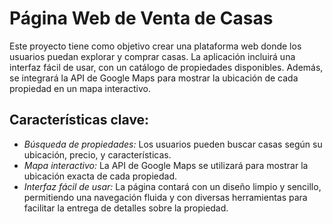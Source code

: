 # Página Web de Venta de Casas

Este proyecto tiene como objetivo crear una plataforma web donde los usuarios puedan explorar y comprar casas. La aplicación incluirá una interfaz fácil de usar, con un catálogo de propiedades disponibles. Además, se integrará la API de Google Maps para mostrar la ubicación de cada propiedad en un mapa interactivo.

## Características clave:
- *Búsqueda de propiedades:* Los usuarios pueden buscar casas según su ubicación, precio, y características.
- *Mapa interactivo:* La API de Google Maps se utilizará para mostrar la ubicación exacta de cada propiedad.
- *Interfaz fácil de usar:* La página contará con un diseño limpio y sencillo, permitiendo una navegación fluida y con diversas herramientas para facilitar la entrega de detalles sobre la propiedad.
